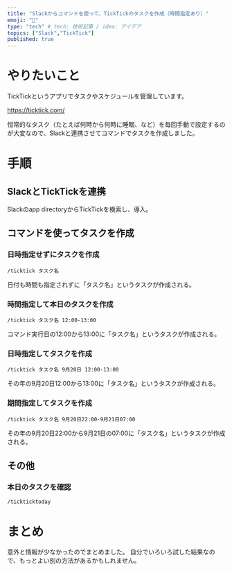 ```yaml
---
title: "Slackからコマンドを使って、TickTickのタスクを作成（時間指定あり）"
emoji: "📔"
type: "tech" # tech: 技術記事 / idea: アイデア
topics: ["Slack","TickTick"]
published: true
---
```


# やりたいこと

TickTickというアプリでタスクやスケジュールを管理しています。

https://ticktick.com/

恒常的なタスク（たとえば何時から何時に睡眠、など）を毎回手動で設定するのが大変なので、Slackと連携させてコマンドでタスクを作成しました。

# 手順

## SlackとTickTickを連携

Slackのapp directoryからTickTickを検索し、導入。

## コマンドを使ってタスクを作成

### 日時指定せずにタスクを作成
```
/ticktick タスク名
```
日付も時間も指定されずに「タスク名」というタスクが作成される。

### 時間指定して本日のタスクを作成
```
/ticktick タスク名 12:00-13:00
```
コマンド実行日の12:00から13:00に「タスク名」というタスクが作成される。

### 日時指定してタスクを作成
```
/ticktick タスク名 9月20日 12:00-13:00
```
その年の9月20日12:00から13:00に「タスク名」というタスクが作成される。

### 期間指定してタスクを作成
```
/ticktick タスク名 9月20日22:00-9月21日07:00
```
その年の9月20日22:00から9月21日の07:00に「タスク名」というタスクが作成される。

## その他

### 本日のタスクを確認
```
/tickticktoday
```

# まとめ

意外と情報が少なかったのでまとめました。
自分でいろいろ試した結果なので、もっとよい別の方法があるかもしれません。
